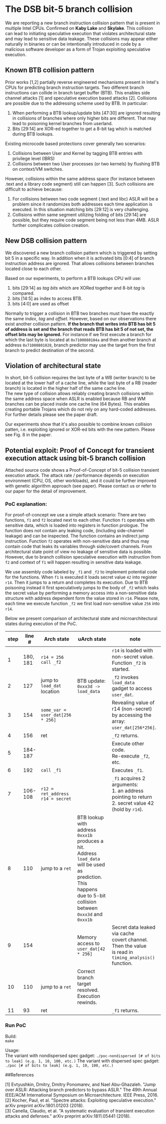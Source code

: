 # The DSB bit-5 branch collision

We are reporting a new branch instruction collision pattern that is 
present in multiple Intel CPUs. Confirmed on **Kaby Lake** and
**Skylake**. This collision can lead to
initiating speculative execution that violates 
architectural state and may lead to sensitive data leakage.
These collisions may appear either naturally in binaries
or can be intentionally introduced in code by a malicious 
software developer as a form of Trojan exploiting speculative
execution.

## Known BTB collision pattern

Prior works [1,2] partially reverse engineered mechanisms present in
Intel's CPUs for predicting branch instruction targets. 
Two different branch instructions can collide in branch target buffer (BTB).
This enables side channel attacks [1] and speculative execution based attacks [2].
Collisions are possible due to the addressing scheme used by BTB. In particular:

1. When performing a BTB lookup/update bits [47:30] are ignored resulting in collisions of branches where only higher bits are different. That may lead to poisoning kernel branches from userland.
2. Bits [29:14] are XOR-ed together to get a 8-bit tag which is matched during BTB lookups.

Existing microcode based protections cover generally two scenarios:

1. Collisions between User and Kernel by tagging BTB entries with privilege level (IBRS)
2. Collisions between two User processes (or two kernels) by flushing BTB on context/VM switches.

However, collisions within the same address space (for instance between .text and a 
library code segment) still can happen [3]. Such collisions are difficult to achieve because:

1. For collisions between two code segment (.text and libc) ASLR will be a problem since it randomizes both addresses each time application is executed. In this situation matching bits [29:12] is very challenging.
2. Collisions within same segment utilizing folding of bits [29:14] are possible, but they
require code segment being not less than 4MB. ASLR further complicates collision creation.

## New DSB collision pattern

We discovered a new branch collision pattern which is triggered by setting bit 5 in a
specific way. In addition when it is activated bits [0:4] of branch instruction address
are ignored. That allows collisions between branches located close to each other.

Based on our experiments, to perform a BTB lookups CPU will use:

1. bits [29:14] as *tag bits* which are XORed together and 8-bit *tag* is compared.
2. bits [14:5] as index to access BTB.
3. bits [4:0] are used as offset

Normally to trigger a collision in BTB two branches must have the exactly the same *index*, *tag* and *offset*. However, based on our observations there exist another collision pattern. **If the branch that writes into BTB has bit 5 of address is set and the branch that reads BTB has bit 5 of not set, the offset bits may be ignored.** For instance if we first execute a branch for which the last byte is located at `0x7100080104a` and then another branch at address `0x71000801028`, branch predictor may use the target from the first branch to predict destination of the second.

## Violation of architectural state

In short, bit-5 collision requires the last byte of a WB (writer branch) 
to be located at the lower half of a cache line, while the last byte of a RB
(reader branch) is located in the higher half of the same cache line.  
The new type of collision allows reliably creating branch collisions within the
same address space when ASLR is enabled because RB and WM branches can be 
placed inside one cache line (64 Bytes). This enables creating
portable Trojans which do not rely on any hard-coded addresses.
For further details please see the paper draft.

Our experiments show that it's also possible to combine known
collision patten, i.e. exploiting ignored or XOR-ed bits with the new pattern.
Please see Fig. 8 in the paper.

## Potential exploit: Proof of Concept for transient execution attack using bit-5 branch collision

Attached source code shows a Proof-of-Concept of bit-5 collision transient execution
attack.  The attack rate / performance depends on execution environment (CPU, OS, other workloads), 
and it could be further improved with genetic algorithm approach (see paper).  Please contact us or 
refer to our paper for the detail of improvement. 

### PoC explanation:
For proof-of-concept we use a simple attack scenario:
There are two functions, `f1` and `f2` located next to each other. Function `f1` operates with sensitive
data, which is loaded into registers in function prologue. The function does not contain any leaking code,
(including side-channel leakage) and can be inspected. The function contains an indirect jump instruction.
Function `f2` operates with non-sensitive data and thus may contain code that leaks its variables through
side/covert channels. From architectural state point of view no leakage of sensitive data is possible.
However, due to branch collision speculative execution with instruction from `f2` and context of `f1` will happen resulting in sensitive data leakage.  

We use assembly code labeled by `_f1` and `_f2` to implement potential code for the functions.
When `f1` is executed it loads secret value `42` into register `r14`. Then it jumps to a return
and completes its execution. Due to BTB poisoning instead it first speculatively jumps to the body of `_f2`
which leaks the secret value by performing a memory access into a non-sensitive data structure with address dependent form
the value stored in `r14`. Please note, each time we execute function `_f2` we first load non-sensitive value `256`
into `r14`.

Below we present comparison of architectural state and microarchitectural states during execution of the PoC.

| step | line # | Arch state | uArch state | note |
|------|--------------|----------------------------------------|--------------------------------------------------------------------------------------------------------------------------------------------------------------------------------------|-------------------------------------------------------------------------------------------------------------------------------|
| 1 | 180,<br> 181 | `r14 = 256`<br> `call _f2` |  | `r14` is loaded with non-secret value.<br> Function `_f2` is started. |
| 2 | 127 | jump to `load_dat` location | BTB update:<br> `0xxx3d -> load_data` | `_f2` invokes `load_data`<br> gadget to access `user_dat`. |
| 3 | 154 | `some_var = user_dat[256 * 256]` |  | Revealing value of r14 (non-secret) by accessing the array:<br> `user_dat[256*256]`. |
| 4 | 156 | ret |  | `_f2` returns. |
| 5 | 184-<br> 187 |  |  | Execute other code.<br> Re-execute `_f2`, etc. |
| 6 | 192 | `call _f1` |  | Executes `_f1`. |
| 7 | 106-<br> 108 | `r12 = ret_address`<br> `r14 = secret` |  | `_f1` acquires 2 arguments:<br> 1. an address pointing to return<br> 2. secret value 42 (hold by `r14`). |
| 8 | 110 | jump to a `ret` | BTB lookup with address `0xxx1b` produces a hit.<br> Address `load_data` will be used as prediction. <br> This happens due to 5-bit collision between <br> `0xxx3d` and `0xxx1b` |  
| 9 | 154 |  | Memory access to `user_dat[42 * 256]` | Secret data leaked via cache <br> covert channel. Then the value <br>is read in `timing_analysis()` function. |
| 10 | 110 | jump to a `ret` | Correct branch target resolved.<br> Execution rewinds. <br> |  |
| 11 | 93 | ret |  | `_f1` returns. |


### Run PoC 
Build:  
    `make`

Usage:  
    The variant with nondispersed spec gadget:
        `./poc-nondispersed [# of bits to leak] (e.g. 1, 10, 100, etc.)`
    The variant with dispersed spec gadget:
        `./poc [# of bits to leak] (e.g. 1, 10, 100, etc.)` 


##References  

[1] Evtyushkin, Dmitry, Dmitry Ponomarev, and Nael Abu-Ghazaleh. "Jump over ASLR: Attacking branch predictors to bypass ASLR." The 49th Annual IEEE/ACM International Symposium on Microarchitecture. IEEE Press, 2016.  
[2] Kocher, Paul, et al. "Spectre attacks: Exploiting speculative execution." arXiv preprint arXiv:1801.01203 (2018).  
[3] Canella, Claudio, et al. "A systematic evaluation of transient execution attacks and defenses." arXiv preprint arXiv:1811.05441 (2018).  
